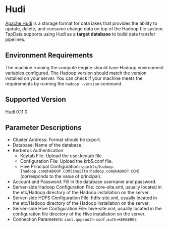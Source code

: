 # Hudi



[Apache Hudi](https://hudi.apache.org/cn/docs/overview) is a storage format for data lakes that provides the ability to update, delete, and consume change data on top of the Hadoop file system. TapData supports using Hudi as a **target database** to build data transfer pipelines.

## Environment Requirements

The machine running the compute engine should have Hadoop environment variables configured. The Hadoop version should match the version installed on your server. You can check if your machine meets the requirements by running the `hadoop -version` command.

## Supported Version

Hudi 0.11.0

## Parameter Descriptions

- Cluster Address: Format should be ip:port.
- Database: Name of the database.
- Kerberos Authentication
  - Keytab File: Upload the user.keytab file.
  - Configuration File: Upload the krb5.conf file.
  - Hive Principal Configuration: `spark2x/hadoop.[hadoop.com@HADOOP.COM](mailto:hadoop.com@HADOOP.COM)` (corresponds to the value of principal).
- Account and Password: Fill in the database username and password.
- Server-side Hadoop Configuration File: core-site.xml, usually located in the etc/Hadoop directory of the Hadoop installation on the server.
- Server-side HDFS Configuration File: hdfs-site.xml, usually located in the etc/Hadoop directory of the Hadoop installation on the server.
- Server-side Hive Configuration File: hive-site.xml, usually located in the configuration file directory of the Hive installation on the server.
- Connection Parameters: `sasl.qop=auth-conf;auth=KERBEROS`